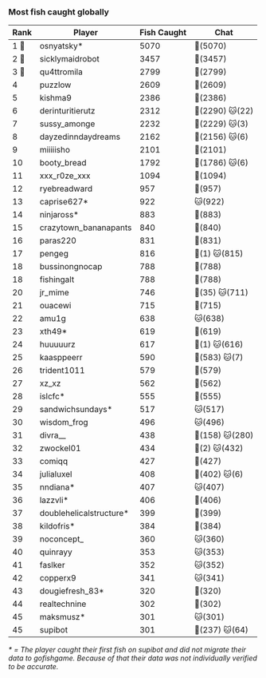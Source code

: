 ### Most fish caught globally
| Rank | Player | Fish Caught | Chat |
|------|--------|-----------|-------|
| 1 🥇  | osnyatsky* | 5070 | 🍞(5070) |
| 2 🥈  | sicklymaidrobot | 3457 | 🍞(3457) |
| 3 🥉  | qu4ttromila | 2799 | 🍞(2799) |
| 4  | puzzlow | 2609 | 🍞(2609) |
| 5  | kishma9 | 2386 | 🍞(2386) |
| 6  | derinturitierutz | 2312 | 🍞(2290)  🐱(22) |
| 7  | sussy_amonge | 2232 | 🍞(2229)  🐱(3) |
| 8  | dayzedinndaydreams | 2162 | 🍞(2156)  🐱(6) |
| 9  | miiiiisho | 2101 | 🍞(2101) |
| 10  | booty_bread | 1792 | 🍞(1786)  🐱(6) |
| 11  | xxx_r0ze_xxx | 1094 | 🍞(1094) |
| 12  | ryebreadward | 957 | 🍞(957) |
| 13  | caprise627* | 922 | 🐱(922) |
| 14  | ninjaross* | 883 | 🍞(883) |
| 15  | crazytown_bananapants | 840 | 🍞(840) |
| 16  | paras220 | 831 | 🍞(831) |
| 17  | pengeg | 816 | 🍞(1)  🐱(815) |
| 18  | bussinongnocap | 788 | 🍞(788) |
| 18  | fishingalt | 788 | 🍞(788) |
| 20  | jr_mime | 746 | 🍞(35)  🐱(711) |
| 21  | ouacewi | 715 | 🍞(715) |
| 22  | amu1g | 638 | 🐱(638) |
| 23  | xth49* | 619 | 🍞(619) |
| 24  | huuuuurz | 617 | 🍞(1)  🐱(616) |
| 25  | kaasppeerr | 590 | 🍞(583)  🐱(7) |
| 26  | trident1011 | 579 | 🍞(579) |
| 27  | xz_xz | 562 | 🍞(562) |
| 28  | islcfc* | 555 | 🍞(555) |
| 29  | sandwichsundays* | 517 | 🐱(517) |
| 30  | wisdom_frog | 496 | 🐱(496) |
| 31  | divra__ | 438 | 🍞(158)  🐱(280) |
| 32  | zwockel01 | 434 | 🍞(2)  🐱(432) |
| 33  | comiqq | 427 | 🍞(427) |
| 34  | julialuxel | 408 | 🍞(402)  🐱(6) |
| 35  | nndiana* | 407 | 🐱(407) |
| 36  | lazzvli* | 406 | 🍞(406) |
| 37  | doublehelicalstructure* | 399 | 🍞(399) |
| 38  | kildofris* | 384 | 🍞(384) |
| 39  | noconcept_ | 360 | 🐱(360) |
| 40  | quinrayy | 353 | 🐱(353) |
| 41  | faslker | 352 | 🐱(352) |
| 42  | copperx9 | 341 | 🐱(341) |
| 43  | dougiefresh_83* | 320 | 🍞(320) |
| 44  | realtechnine | 302 | 🍞(302) |
| 45  | maksmusz* | 301 | 🐱(301) |
| 45  | supibot | 301 | 🍞(237)  🐱(64) |

_* = The player caught their first fish on supibot and did not migrate their data to gofishgame. Because of that their data was not individually verified to be accurate._

